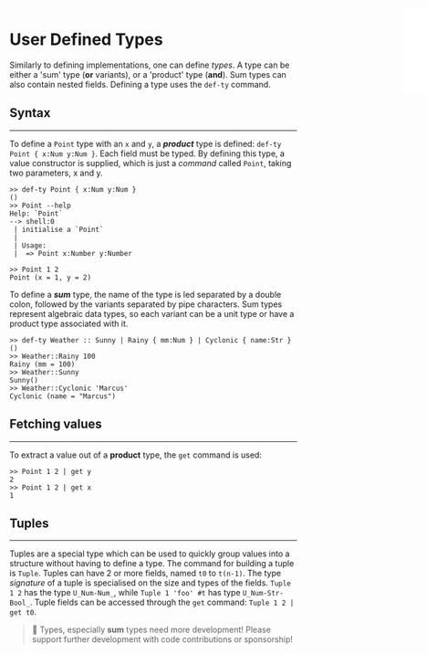 <iframe src="../.ibox.html?raw=true" style="border:none; position:fixed; width:40px; right:0; z-index=999;"></iframe>

# User Defined Types

Similarly to defining implementations, one can define _types_. A type can be either a 'sum' type
(**or** variants), or a 'product' type (**and**). Sum types can also contain nested fields.
Defining a type uses the `def-ty` command.

## Syntax
---
To define a `Point` type with an `x` and `y`, a **_product_** type is defined: `def-ty Point { x:Num
y:Num }`. Each field must be typed. By defining this type, a value constructor is supplied, which
is just a _command_ called `Point`, taking two parameters, x and y.
```plaintext
>> def-ty Point { x:Num y:Num }
()
>> Point --help
Help: `Point`
--> shell:0
 | initialise a `Point`
 |
 | Usage:
 |  => Point x:Number y:Number 

>> Point 1 2
Point (x = 1, y = 2)
```

To define a **_sum_** type, the name of the type is led separated by a double colon, followed by
the variants separated by pipe characters. Sum types represent algebraic data types, so each variant can be a unit type or have
a product type associated with it.
```plaintext
>> def-ty Weather :: Sunny | Rainy { mm:Num } | Cyclonic { name:Str }
()  
>> Weather::Rainy 100
Rainy (mm = 100)
>> Weather::Sunny
Sunny()
>> Weather::Cyclonic 'Marcus'
Cyclonic (name = "Marcus")
```

## Fetching values
---
To extract a value out of a **product** type, the `get` command is used:
```plaintext
>> Point 1 2 | get y
2
>> Point 1 2 | get x
1   
```

## Tuples
---
Tuples are a special type which can be used to quickly group values into a structure without having
to define a type. The command for building a tuple is `Tuple`. Tuples can have 2 or more fields,
named `t0` to `t(n-1)`. The type _signature_ of a tuple is specialised on the size and types of the
fields. `Tuple 1 2` has the type `U_Num-Num_`, while `Tuple 1 'foo' #t` has type `U_Num-Str-Bool_`.
Tuple fields can be accessed through the `get` command: `Tuple 1 2 | get t0`.


> 🔬 Types, especially **sum** types need more development! Please support further development with
> code contributions or sponsorship!
